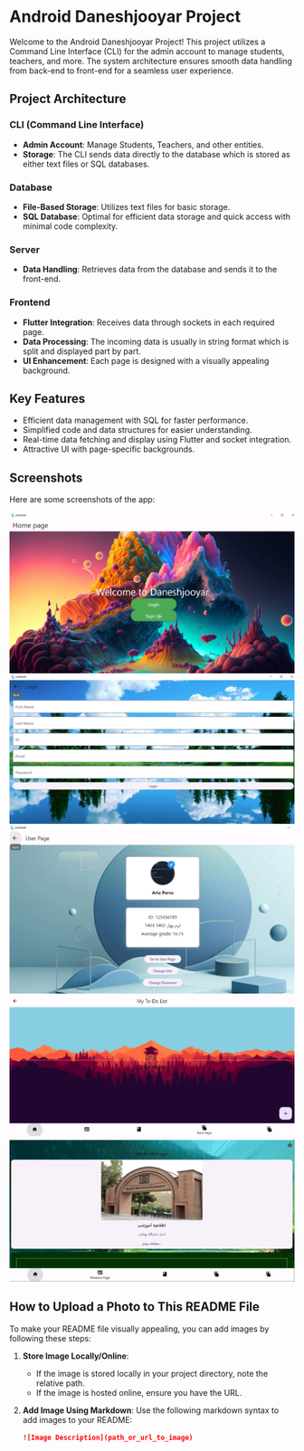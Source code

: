 # Android Daneshjooyar Project

Welcome to the Android Daneshjooyar Project! This project utilizes a Command Line Interface (CLI) for the admin account to manage students, teachers, and more. The system architecture ensures smooth data handling from back-end to front-end for a seamless user experience.

## Project Architecture

### CLI (Command Line Interface)
- **Admin Account**: Manage Students, Teachers, and other entities.
- **Storage**: The CLI sends data directly to the database which is stored as either text files or SQL databases.

### Database
- **File-Based Storage**: Utilizes text files for basic storage.
- **SQL Database**: Optimal for efficient data storage and quick access with minimal code complexity.

### Server
- **Data Handling**: Retrieves data from the database and sends it to the front-end.

### Frontend
- **Flutter Integration**: Receives data through sockets in each required page.
- **Data Processing**: The incoming data is usually in string format which is split and displayed part by part.
- **UI Enhancement**: Each page is designed with a visually appealing background.

## Key Features
- Efficient data management with SQL for faster performance.
- Simplified code and data structures for easier understanding.
- Real-time data fetching and display using Flutter and socket integration.
- Attractive UI with page-specific backgrounds.

## Screenshots

Here are some screenshots of the app:

![Screenshot 1](./screenshots/sc1.JPG)
![Screenshot 2](./screenshots/sc2.JPG)
![Screenshot 3](./screenshots/sc3.JPG)
![Screenshot 4](./screenshots/sc4.JPG)
![Screenshot 5](./screenshots/sc5.JPG)

## How to Upload a Photo to This README File

To make your README file visually appealing, you can add images by following these steps:

1. **Store Image Locally/Online**: 
   - If the image is stored locally in your project directory, note the relative path.
   - If the image is hosted online, ensure you have the URL.

2. **Add Image Using Markdown**:
   Use the following markdown syntax to add images to your README:
   ```markdown
   ![Image Description](path_or_url_to_image)
